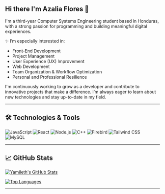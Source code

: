 ## Hi there I'm Azalia Flores 👋
I'm a third-year Computer Systems Engineering student based in Honduras, with a strong passion for programming and building meaningful digital experiences. 

✨ I’m especially interested in:
- Front-End Development
- Project Management
- User Experience (UX) Improvement
- Web Development
- Team Organization & Workflow Optimization
- Personal and Professional Resilience

I'm continuously working to grow as a developer and contribute to innovative projects that make a difference. I’m always eager to learn about new technologies and stay up-to-date in my field.

---

## 🛠️ Technologies & Tools

![JavaScript](https://img.shields.io/badge/-JavaScript-black?style=flat-square&logo=javascript)
![React](https://img.shields.io/badge/-React-black?style=flat-square&logo=react)
![Node.js](https://img.shields.io/badge/-Node.js-black?style=flat-square&logo=node.js)
![C++](https://img.shields.io/badge/-C++-black?style=flat-square&logo=cplusplus)
![Firebird](https://img.shields.io/badge/-Firebird-FF6600?style=flat-square&logo=data:image/svg+xml;base64,...)
![Tailwind CSS](https://img.shields.io/badge/-TailwindCSS-black?style=flat-square&logo=tailwindcss)
![MySQL](https://img.shields.io/badge/-MySQL-black?style=flat-square&logo=mysql)

---

## 📈 GitHub Stats

[![Yamileth's GitHub Stats](https://github-readme-stats.vercel.app/api?username=YamilethSuarez&show_icons=true&theme=radical)](https://github.com/YamilethSuarez)

[![Top Languages](https://github-readme-stats.vercel.app/api/top-langs/?username=YamilethSuarez&layout=compact&theme=radical)](https://github.com/YamilethSuarez)

---





<!--
**AzaliaFlores19/AzaliaFlores19** is a ✨ _special_ ✨ repository because its `README.md` (this file) appears on your GitHub profile.

Here are some ideas to get you started:

- 🔭 I’m currently working on ...
- 🌱 I’m currently learning ...
- 👯 I’m looking to collaborate on ...
- 🤔 I’m looking for help with ...
- 💬 Ask me about ...
- 📫 How to reach me: ...
- 😄 Pronouns: ...
- ⚡ Fun fact: ...
-->
